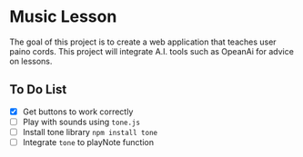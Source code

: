 # Music Lesson
The goal of this project is to create a web application that teaches user paino cords.
This project will integrate A.I. tools such as OpeanAi for advice on lessons. 



## To Do List 
- [x] Get buttons to work correctly
- [ ] Play with sounds using `tone.js`
- [ ] Install tone library `npm install tone`
- [ ] Integrate `tone` to playNote function